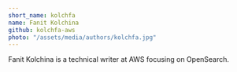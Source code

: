 ```yaml
---
short_name: kolchfa
name: Fanit Kolchina
github: kolchfa-aws
photo: "/assets/media/authors/kolchfa.jpg"
---
```


Fanit Kolchina is a technical writer at AWS focusing on OpenSearch.
